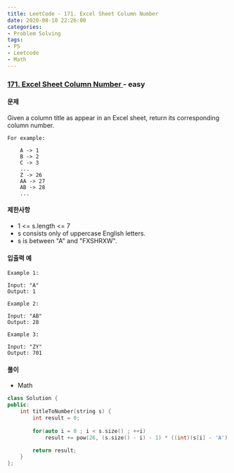 ```yaml
---
title: LeetCode - 171. Excel Sheet Column Number
date: 2020-08-10 22:26:00
categories:
- Problem Solving
tags:
- PS
- Leetcode
- Math
---
```


### [ 171. Excel Sheet Column Number ](https://leetcode.com/problems/excel-sheet-column-number/) - easy

#### 문제

Given a column title as appear in an Excel sheet, return its corresponding column number.

```
For example:

    A -> 1
    B -> 2
    C -> 3
    ...
    Z -> 26
    AA -> 27
    AB -> 28 
    ...
```

#### 제한사항
- 1 <= s.length <= 7
- s consists only of uppercase English letters.
- s is between "A" and "FXSHRXW".

#### 입출력 예

```
Example 1:

Input: "A"
Output: 1
```

```
Example 2:

Input: "AB"
Output: 28
```

```
Example 3:

Input: "ZY"
Output: 701
```

#### 풀이
 - Math

```cpp
class Solution {
public:
    int titleToNumber(string s) {
        int result = 0;
        
        for(auto i = 0 ; i < s.size() ; ++i)
            result += pow(26, (s.size() - i) - 1) * ((int)(s[i] - 'A') + 1);

        return result;
    }
};
```
